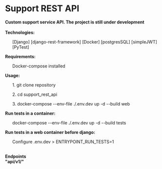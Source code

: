 # Support REST API
<b> Custom support service API. The project is still under development </b>
<br>
<br>
<b>Technologies:</b>
<br>
<ul>[Django]  [django-rest-framework]  [Docker]  [postgresSQL]  [simpleJWT] [PyTest]</ul>

<b>Requirements:</b>
<ul>Docker-compose installed</ul>

<b>Usage:</b>
<ul>1. git clone repository</ul>
<ul>2. cd support_rest_api</ul>
<ul>3. docker-compose --env-file ./.env.dev up -d --build web</ul>

<b>Run tests in a container:</b>
<ul>docker-compose --env-file ./.env.dev up -d --build tests</ul>

<b>Run tests in a web container before django:</b>
<ul>Configure .env.dev > ENTRYPOINT_RUN_TESTS=1</ul>

<br>
<b>Endpoints</b> <br>
<b>"api/v1/"</b>

